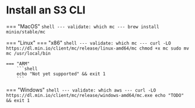 # Install an S3 CLI

=== "MacOS"
    ```shell
    ---
    validate: which mc
    ---
    brew install minio/stable/mc
    ```

=== "Linux"
    === "x86"
        ```shell
        ---
        validate: which mc
        ---
        curl -LO https://dl.min.io/client/mc/release/linux-amd64/mc
        chmod +x mc
        sudo mv mc /usr/local/bin
        ```
    
    === "ARM"
        ```shell
        echo "Not yet supported" && exit 1
        ```

=== "Windows"
    ```shell
    ---
    validate: which aws
    ---
    curl -LO https://dl.min.io/client/mc/release/windows-amd64/mc.exe
    echo "TODO" && exit 1
    ```
